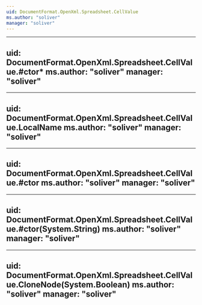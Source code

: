 ```yaml
---
uid: DocumentFormat.OpenXml.Spreadsheet.CellValue
ms.author: "soliver"
manager: "soliver"
---
```


---
uid: DocumentFormat.OpenXml.Spreadsheet.CellValue.#ctor*
ms.author: "soliver"
manager: "soliver"
---

---
uid: DocumentFormat.OpenXml.Spreadsheet.CellValue.LocalName
ms.author: "soliver"
manager: "soliver"
---

---
uid: DocumentFormat.OpenXml.Spreadsheet.CellValue.#ctor
ms.author: "soliver"
manager: "soliver"
---

---
uid: DocumentFormat.OpenXml.Spreadsheet.CellValue.#ctor(System.String)
ms.author: "soliver"
manager: "soliver"
---

---
uid: DocumentFormat.OpenXml.Spreadsheet.CellValue.CloneNode(System.Boolean)
ms.author: "soliver"
manager: "soliver"
---
